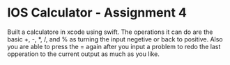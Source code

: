 # IOS Calculator - Assignment 4
Built a calculatore in xcode using swift. The operations it can do are the basic +, -, *, /, and % as
turning the input negetive or back to positive. Also you are able to press the = again after you input
a problem to redo the last opperation to the current output as much as you like.
